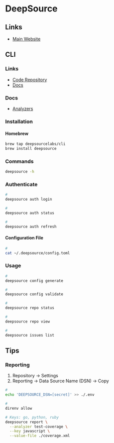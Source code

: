 # DeepSource

## Links

- [Main Website](https://deepsource.io/)

## CLI

### Links

- [Code Repository](https://github.com/deepsourcelabs/cli)
- [Docs](https://deepsource.io/docs/cli/usage/)

### Docs

- [Analyzers](https://deepsource.io/docs/concepts/#analyzers)

### Installation

#### Homebrew

```sh
brew tap deepsourcelabs/cli
brew install deepsource
```

### Commands

```sh
deepsource -h
```

### Authenticate

```sh
#
deepsource auth login

#
deepsource auth status

#
deepsource auth refresh
```

#### Configuration File

```sh
#
cat ~/.deepsource/config.toml
```

### Usage

```sh
#
deepsource config generate

#
deepsource config validate

#
deepsource repo status

#
deepsource repo view

#
deepsource issues list
```

## Tips

<!-- ### Close Issues

```sh
# close, closes, closed, fix, fixes, fixed, resolve, resolves, resolved
git commit -m "[YOUR COMMIT MESSAGE]; closes #1, closes #2, closes #3"
``` -->

### Reporting

1. Repository -> Settings
2. Reporting -> Data Source Name (DSN) -> Copy

```sh
#
echo 'DEEPSOURCE_DSN=[secret]' >> ./.env

#
direnv allow

# Keys: go, python, ruby
deepsource report \
  --analyzer test-coverage \
  --key javascript \
  --value-file ./coverage.xml
```

<!-- ###

```html
<a href="https://deepsource.io/gl/yo/devparty">
  <img src="https://deepsource.io/gl/yo/devparty.svg/?label=active+issues&show_trend=true&token=AxP-EMgofIoYWgzM4r1gOGtB" alt="DeepSource">
</a>
``` -->
